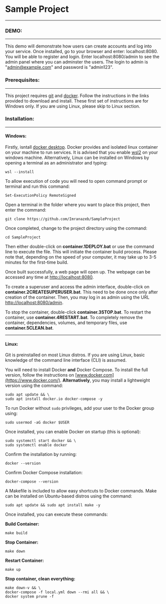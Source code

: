 # Sample Project

---

### DEMO:

---

This demo will demonstrate how users can create accounts and log into your service. Once installed, go to your browser and enter: localhost:8080. You will be able to register and login. Enter localhost:8080/admin to see the admin panel where you can adminster the users. The login to admin is "admin@example.com" and password is "admin123".

### Prerequisites:

---

This project requires [git](https://git-scm.com/downloads) and [docker](https://www.docker.com/). Follow the instructions in the links provided to download and install. These first set of instructions are for Windows only. If you are using Linux, please skip to Linux section.

### Installation:

---

#### Windows:

Firstly, isntall [docker desktop](https://www.docker.com/). Docker provides and isolated linux container on your machine to run services. It is advised that you enable [wsl2](https://learn.microsoft.com/en-us/windows/wsl/) on your windows machine. Alternatively, Linux can be installed on Windows by opening a terminal as an administrator and typing:

    wsl --install

To allow execution of code you will need to open command prompt or terminal and run this command:

    Set-ExecutionPolicy RemoteSigned

Open a terminal in the folder where you want to place this project, then enter the command:

    git clone https://github.com/Imranazeb/SampleProject

Once completed, change to the project directory using the command:

    cd SampleProject

Then either double-click on **container.1DEPLOY.bat** or use the command line to execute the file. This will initiate the container build process. Please note that, depending on the speed of your computer, it may take up to 3-5 minutes for the first-time build.

Once built successfully, a web page will open up. The webpage can be accessed any time at [http://localhost:8080](http://localhost:8080).

To create a superuser and access the admin interface, double-click on **container.2CREATESUPERUSER.bat**. This need to be done once only after creation of the container. Then, you may log in as admin using the URL [http://localhost:8080/admin](http://localhost:8080/admin).

To stop the container, double-click **container.3STOP.bat**. To restart the container, use **container.4RESTART.bat**. To completely remove the container, dependencies, volumes, and temporary files, use **container.5CLEAN.bat**.

---

#### Linux:

Git is preinstalled on most Linux distros. If you are using Linux, basic knowledge of the command line interface (CLI) is assumed. 

You will need to install Docker **and** Docker Compose. To install the full version, follow the instructions on [www.docker.com](https://www.docker.com/). **Alternatively**, you may install a lightweight version using the command:

    sudo apt update && \
    sudo apt install docker.io docker-compose -y

To run Docker without `sudo` privileges, add your user to the Docker group using:

    sudo usermod -aG docker $USER

Once installed, you can enable Docker on startup (this is optional):

    sudo systemctl start docker && \
    sudo systemctl enable docker

Confirm the installation by running:

    docker --version

Confirm Docker Compose installation:

    docker-compose --version

A Makefile is included to allow easy shortcuts to Docker commands. Make can be installed on Ubuntu-based distros using the command:

    sudo apt update && sudo apt install make -y

Once installed, you can execute these commands:

**Build Container:**

    make build

**Stop Container:**

    make down

**Restart Container:**

    make up

**Stop container, clean everything:**

    make down-v && \
    docker-compose -f local.yml down --rmi all && \
    docker system prune -f
